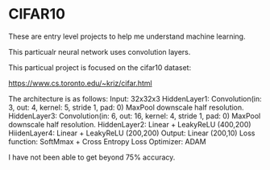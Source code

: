 # CIFAR10
These are entry level projects to help me understand machine learning.

This particualr neural network uses convolution layers. 

This particual project is focused on the cifar10 dataset:

https://www.cs.toronto.edu/~kriz/cifar.html

The architecture is as follows:
Input: 32x32x3
HiddenLayer1: Convolution(in: 3, out: 4, kernel: 5, stride 1, pad: 0)
MaxPool downscale half resolution.
HiddenLayer3:  Convolution(in: 6, out: 16, kernel: 4, stride 1, pad: 0)
MaxPool downscale half resolution.
HiddenLayer2: Linear + LeakyReLU (400,200)
HiidenLayer4: Linear + LeakyReLU (200,200)
Output: Linear (200,10)
Loss function: SoftMmax + Cross Entropy Loss
Optimizer: ADAM

I have not been able to get beyond 75% accuracy.
